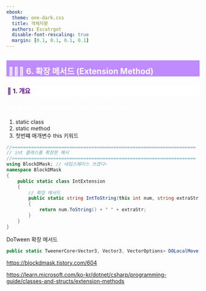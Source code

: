 ```yaml
---
ebook:
  theme: one-dark.css
  title: 객체지향
  authors: Escatrgot
  disable-font-rescaling: true
  margin: [0.1, 0.1, 0.1, 0.1]
---
```

<style>
    h3.quest { font-weight: bold; border: 3px solid; color: #A0F !important;}
    .quest { font-weight: bold; color: #A0F !important;}

    h2 { border-top: 12px solid #bf8bff; border-left: 5px solid #bf8bff; border-right: 5px solid #bf8bff; background-color: #bf8bff; color: #FFF !important; font-weight: bold;}

    h3 { border-top: 3px solid #FFF; border: 2px solid #FFF; background-color: #FFF; color: #5b0d7c !important;}

    h4 { font-weight: bold; color: #FFF !important; }
</style>

## 🧑🏻‍💻 6. 확장 메서드 (Extension Method)

### 📄 1. 개요

#### 기존 클래스의 기능을 확장하는 기법이다. 상속과는 다르다.

1. static class
2. static method
3. 첫번쨰 매개변수 this 키워드

```cs
//===================================================================
// int 클래스를 확장한 예시
//===================================================================
using BlockDMask; // 네임스페이스 쓰겠다~
namespace BlockDMask
{
    public static class IntExtension
    { 
        // 확장 메서드
        public static string IntToString(this int num, string extraStr)
        {
            return num.ToString() + " " + extraStr;
        }
    }
}
```

DoTween 확장 메서드
```cs
public static TweenerCore<Vector3, Vector3, VectorOptions> DOLocalMove(this Transform target, Vector3 endValue, float duration, bool snapping = false);
```

https://blockdmask.tistory.com/604

https://learn.microsoft.com/ko-kr/dotnet/csharp/programming-guide/classes-and-structs/extension-methods